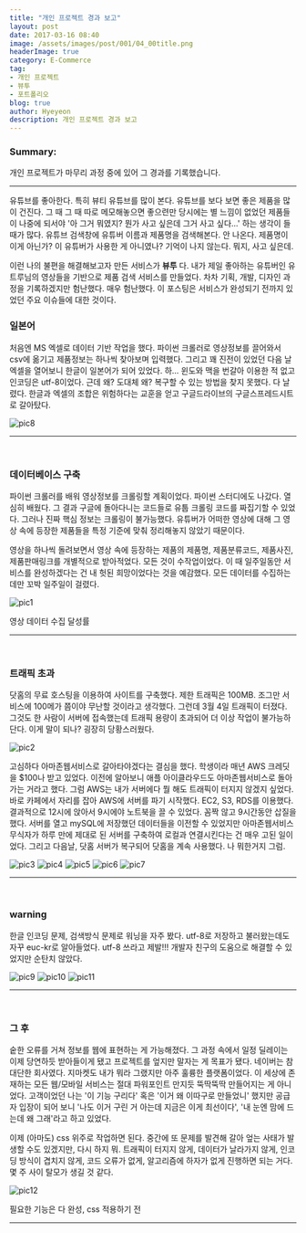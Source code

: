 ```yaml
---
title: "개인 프로젝트 경과 보고"
layout: post
date: 2017-03-16 08:40
image: /assets/images/post/001/04_00title.png
headerImage: true
category: E-Commerce
tag:
- 개인 프로젝트
- 뷰투
- 포트폴리오
blog: true
author: Hyeyeon
description: 개인 프로젝트 경과 보고
---
```


### Summary:

개인 프로젝트가 마무리 과정 중에 있어 그 경과를 기록했습니다.

---

유튜브를 좋아한다. 특히 뷰티 유튜브를 많이 본다. 유튜브를 보다 보면 좋은 제품을 많이 건진다. 그 때 그 때 따로 메모해놓으면 좋으련만 당시에는 별 느낌이 없었던 제품들이 나중에 되서야 '아 그거 뭐였지? 뭔가 사고 싶은데 그거 사고 싶다...' 하는 생각이 들 때가 많다. 유튜브 검색창에 유튜버 이름과 제품명을 검색해본다. 안 나온다. 제품명이 이게 아닌가? 이 유튜버가 사용한 게 아니였나? 기억이 나지 않는다. 뭐지, 사고 싶은데.

이런 나의 불편을 해결해보고자 만든 서비스가 **뷰투** 다. 내가 제일 좋아하는 유튜버인 유트루님의 영상들을 기반으로 제품 검색 서비스를 만들었다. 차차 기획, 개발, 디자인 과정을 기록하겠지만 험난했다. 매우 험난했다. 이 포스팅은 서비스가 완성되기 전까지 있었던 주요 이슈들에 대한 것이다.


### 일본어

처음엔 MS 엑셀로 데이터 기반 작업을 했다. 파이썬 크롤러로 영상정보를 끌어와서 csv에 옮기고 제품정보는 하나씩 찾아보며 입력했다. 그리고 꽤 진전이 있었던 다음 날 엑셀을 열어보니 한글이 일본어가 되어 있었다. 하... 윈도와 맥을 번갈아 이용한 적 없고 인코딩은 utf-8이었다. 근데 왜? 도대체 왜? 복구할 수 있는 방법을 찾지 못했다. 다 날렸다. 한글과 엑셀의 조합은 위험하다는 교훈을 얻고 구글드라이브의 구글스프레드시트로 갈아탔다.

![pic8](/assets/images/post/002/112_08.png)

---

<br>

### 데이터베이스 구축

파이썬 크롤러를 배워 영상정보를 크롤링할 계획이었다. 파이썬 스터디에도 나갔다. 열심히 배웠다. 그 결과 구글에 돌아다니는 코드들로 유툽 크롤링 코드를 짜집기할 수 있었다. 그러나 진짜 핵심 정보는 크롤링이 불가능했다. 유튜버가 어떠한 영상에 대해 그 영상 속에 등장한 제품들을 특정 기준에 맞춰 정리해놓지 않았기 때문이다.

영상을 하나씩 돌려보면서 영상 속에 등장하는 제품의 제품명, 제품분류코드, 제품사진, 제품판매링크를 개별적으로 받아적었다. 모든 것이 수작업이었다. 이 때 일주일동안 서비스를 완성하겠다는 건 내 헛된 희망이었다는 것을 예감했다. 모든 데이터를 수집하는데만 꼬박 일주일이 걸렸다.

![pic1](/assets/images/post/002/112_01.png)
<figcaption class="caption">영상 데이터 수집 달성률</figcaption>

---

<br>

### 트래픽 초과

닷홈의 무료 호스팅을 이용하여 사이트를 구축했다. 제한 트래픽은 100MB. 조그만 서비스에 100메가 쯤이야 무난할 것이라고 생각했다. 그런데 3월 4일 트래픽이 터졌다. 그것도 한 사람이 서버에 접속했는데 트래픽 용량이 초과되어 더 이상 작업이 불가능하단다. 이게 말이 되나? 굉장히 당황스러웠다.

![pic2](/assets/images/post/002/112_02.png)

고심하다 아마존웹서비스로 갈아타야겠다는 결심을 했다. 학생이라 매년 AWS 크레딧을 $100나 받고 있었다. 이전에 알아보니 애플 아이클라우드도 아마존웹서비스로 돌아가는 거라고 했다. 그럼 AWS는 내가 서버에다 뭘 해도 트래픽이 터지지 않겠지 싶었다. 바로 카페에서 자리를 잡아 AWS에 서버를 파기 시작했다. EC2, S3, RDS를 이용했다. 결과적으로 12시에 앉아서 9시에야 노트북을 끌 수 있었다. 꼼짝 않고 9시간동안 삽질을 했다. 서버를 열고 mySQL에 저장했던 데이터들을 이전할 수 있었지만 아마존웹서비스 무식자가 하루 만에 제대로 된 서버를 구축하여 로컬과 연결시킨다는 건 매우 고된 일이었다. 그리고 다음날, 닷홈 서버가 복구되어 닷홈을 계속 사용했다. 나 뭐한거지 그럼.

![pic3](/assets/images/post/002/112_03.png)
![pic4](/assets/images/post/002/112_04.png)
![pic5](/assets/images/post/002/112_05.png)
![pic6](/assets/images/post/002/112_06.png)
![pic7](/assets/images/post/002/112_07.png)

---

<br>

### warning

한글 인코딩 문제, 검색방식 문제로 워닝을 자주 봤다. utf-8로 저장하고 불러왔는데도 자꾸 euc-kr로 알아들었다. utf-8 쓰라고 제발!!! 개발자 친구의 도움으로 해결할 수 있었지만 순탄치 않았다.

![pic9](/assets/images/post/002/112_09.png)
![pic10](/assets/images/post/002/112_10.png)
![pic11](/assets/images/post/002/112_11.png)

---

<br>

### 그 후

숱한 오류를 거쳐 정보를 웹에 표현하는 게 가능해졌다. 그 과정 속에서 일정 딜레이는 이제 당연하듯 받아들이게 됐고 프로젝트를 엎지만 말자는 게 목표가 됐다. 네이버는 참 대단한 회사였다. 지마켓도 내가 뭐라 그랬지만 아주 훌륭한 플랫폼이었다. 이 세상에 존재하는 모든 웹/모바일 서비스는 절대 파워포인트 만지듯 뚝딱뚝딱 만들어지는 게 아니었다. 고객이었던 나는 '이 기능 구리다' 혹은 '이거 왜 이따구로 만들었니' 했지만 공급자 입장이 되어 보니 '나도 이거 구린 거 아는데 지금은 이게 최선이다', '내 눈엔 맘에 드는데 왜 그래'라고 하고 있었다.

이제 (아마도) css 위주로 작업하면 된다. 중간에 또 문제를 발견해 갈아 엎는 사태가 발생할 수도 있겠지만, 다시 하지 뭐. 트래픽이 터지지 않게, 데이터가 날라가지 않게, 인코딩 방식이 겹치지 않게, 코드 오류가 없게, 알고리즘에 하자가 없게 진행하면 되는 거다. 몇 주 사이 탈모가 생길 것 같다.

![pic12](/assets/images/post/002/112_12.png)
<figcaption class="caption">필요한 기능은 다 완성, css 적용하기 전</figcaption>

---
